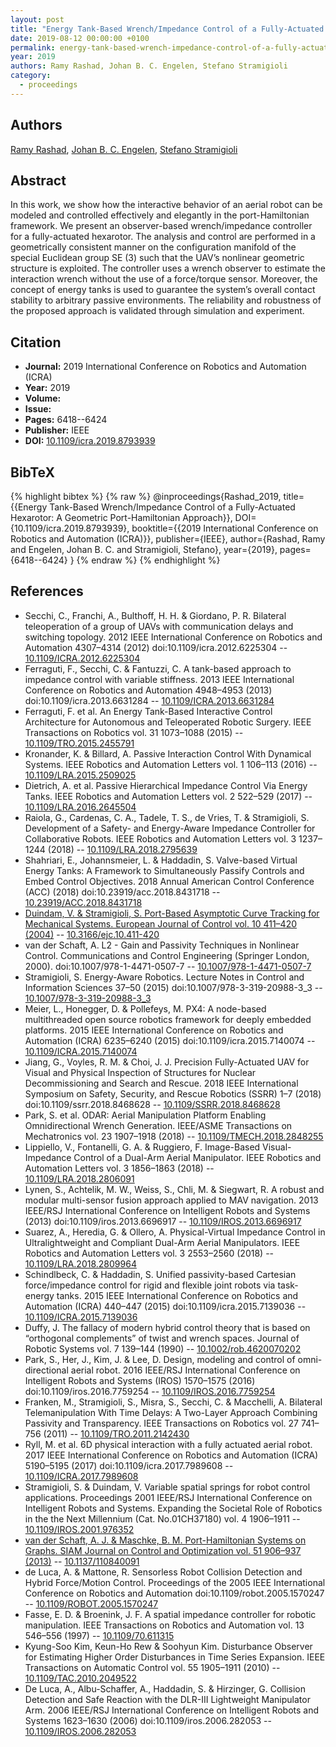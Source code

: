 ```yaml
---
layout: post
title: "Energy Tank-Based Wrench/Impedance Control of a Fully-Actuated Hexarotor: A Geometric Port-Hamiltonian Approach"
date: 2019-08-12 00:00:00 +0100
permalink: energy-tank-based-wrench-impedance-control-of-a-fully-actuated-hexarotor-a-geometric-port-hamiltonian-approach
year: 2019
authors: Ramy Rashad, Johan B. C. Engelen, Stefano Stramigioli
category:
  - proceedings
---
```

 
## Authors
[Ramy Rashad](authors/ramy_rashad), [Johan B. C. Engelen](authors/johan_b_c_engelen), [Stefano Stramigioli](authors/stefano_stramigioli)
 
## Abstract
In this work, we show how the interactive behavior of an aerial robot can be modeled and controlled effectively and elegantly in the port-Hamiltonian framework. We present an observer-based wrench/impedance controller for a fully-actuated hexarotor. The analysis and control are performed in a geometrically consistent manner on the configuration manifold of the special Euclidean group SE (3) such that the UAV’s nonlinear geometric structure is exploited. The controller uses a wrench observer to estimate the interaction wrench without the use of a force/torque sensor. Moreover, the concept of energy tanks is used to guarantee the system’s overall contact stability to arbitrary passive environments. The reliability and robustness of the proposed approach is validated through simulation and experiment.
 
## Citation
- **Journal:** 2019 International Conference on Robotics and Automation (ICRA)
- **Year:** 2019
- **Volume:** 
- **Issue:** 
- **Pages:** 6418--6424
- **Publisher:** IEEE
- **DOI:** [10.1109/icra.2019.8793939](https://doi.org/10.1109/icra.2019.8793939)
 
## BibTeX
{% highlight bibtex %}
{% raw %}
@inproceedings{Rashad_2019,
  title={{Energy Tank-Based Wrench/Impedance Control of a Fully-Actuated Hexarotor: A Geometric Port-Hamiltonian Approach}},
  DOI={10.1109/icra.2019.8793939},
  booktitle={{2019 International Conference on Robotics and Automation (ICRA)}},
  publisher={IEEE},
  author={Rashad, Ramy and Engelen, Johan B. C. and Stramigioli, Stefano},
  year={2019},
  pages={6418--6424}
}
{% endraw %}
{% endhighlight %}
 
## References
- Secchi, C., Franchi, A., Bulthoff, H. H. & Giordano, P. R. Bilateral teleoperation of a group of UAVs with communication delays and switching topology. 2012 IEEE International Conference on Robotics and Automation 4307–4314 (2012) doi:10.1109/icra.2012.6225304 -- [10.1109/ICRA.2012.6225304](https://doi.org/10.1109/ICRA.2012.6225304)
- Ferraguti, F., Secchi, C. & Fantuzzi, C. A tank-based approach to impedance control with variable stiffness. 2013 IEEE International Conference on Robotics and Automation 4948–4953 (2013) doi:10.1109/icra.2013.6631284 -- [10.1109/ICRA.2013.6631284](https://doi.org/10.1109/ICRA.2013.6631284)
- Ferraguti, F. et al. An Energy Tank-Based Interactive Control Architecture for Autonomous and Teleoperated Robotic Surgery. IEEE Transactions on Robotics vol. 31 1073–1088 (2015) -- [10.1109/TRO.2015.2455791](https://doi.org/10.1109/TRO.2015.2455791)
- Kronander, K. & Billard, A. Passive Interaction Control With Dynamical Systems. IEEE Robotics and Automation Letters vol. 1 106–113 (2016) -- [10.1109/LRA.2015.2509025](https://doi.org/10.1109/LRA.2015.2509025)
- Dietrich, A. et al. Passive Hierarchical Impedance Control Via Energy Tanks. IEEE Robotics and Automation Letters vol. 2 522–529 (2017) -- [10.1109/LRA.2016.2645504](https://doi.org/10.1109/LRA.2016.2645504)
- Raiola, G., Cardenas, C. A., Tadele, T. S., de Vries, T. & Stramigioli, S. Development of a Safety- and Energy-Aware Impedance Controller for Collaborative Robots. IEEE Robotics and Automation Letters vol. 3 1237–1244 (2018) -- [10.1109/LRA.2018.2795639](https://doi.org/10.1109/LRA.2018.2795639)
- Shahriari, E., Johannsmeier, L. & Haddadin, S. Valve-based Virtual Energy Tanks: A Framework to Simultaneously Passify Controls and Embed Control Objectives. 2018 Annual American Control Conference (ACC) (2018) doi:10.23919/acc.2018.8431718 -- [10.23919/ACC.2018.8431718](https://doi.org/10.23919/ACC.2018.8431718)
- [Duindam, V. & Stramigioli, S. Port-Based Asymptotic Curve Tracking for Mechanical Systems. European Journal of Control vol. 10 411–420 (2004)](port-based-asymptotic-curve-tracking-for-mechanical-systems) -- [10.3166/ejc.10.411-420](https://doi.org/10.3166/ejc.10.411-420)
- van der Schaft, A. L2 - Gain and Passivity Techniques in Nonlinear Control. Communications and Control Engineering (Springer London, 2000). doi:10.1007/978-1-4471-0507-7 -- [10.1007/978-1-4471-0507-7](https://doi.org/10.1007/978-1-4471-0507-7)
- Stramigioli, S. Energy-Aware Robotics. Lecture Notes in Control and Information Sciences 37–50 (2015) doi:10.1007/978-3-319-20988-3_3 -- [10.1007/978-3-319-20988-3_3](https://doi.org/10.1007/978-3-319-20988-3_3)
- Meier, L., Honegger, D. & Pollefeys, M. PX4: A node-based multithreaded open source robotics framework for deeply embedded platforms. 2015 IEEE International Conference on Robotics and Automation (ICRA) 6235–6240 (2015) doi:10.1109/icra.2015.7140074 -- [10.1109/ICRA.2015.7140074](https://doi.org/10.1109/ICRA.2015.7140074)
- Jiang, G., Voyles, R. M. & Choi, J. J. Precision Fully-Actuated UAV for Visual and Physical Inspection of Structures for Nuclear Decommissioning and Search and Rescue. 2018 IEEE International Symposium on Safety, Security, and Rescue Robotics (SSRR) 1–7 (2018) doi:10.1109/ssrr.2018.8468628 -- [10.1109/SSRR.2018.8468628](https://doi.org/10.1109/SSRR.2018.8468628)
- Park, S. et al. ODAR: Aerial Manipulation Platform Enabling Omnidirectional Wrench Generation. IEEE/ASME Transactions on Mechatronics vol. 23 1907–1918 (2018) -- [10.1109/TMECH.2018.2848255](https://doi.org/10.1109/TMECH.2018.2848255)
- Lippiello, V., Fontanelli, G. A. & Ruggiero, F. Image-Based Visual-Impedance Control of a Dual-Arm Aerial Manipulator. IEEE Robotics and Automation Letters vol. 3 1856–1863 (2018) -- [10.1109/LRA.2018.2806091](https://doi.org/10.1109/LRA.2018.2806091)
- Lynen, S., Achtelik, M. W., Weiss, S., Chli, M. & Siegwart, R. A robust and modular multi-sensor fusion approach applied to MAV navigation. 2013 IEEE/RSJ International Conference on Intelligent Robots and Systems (2013) doi:10.1109/iros.2013.6696917 -- [10.1109/IROS.2013.6696917](https://doi.org/10.1109/IROS.2013.6696917)
- Suarez, A., Heredia, G. & Ollero, A. Physical-Virtual Impedance Control in Ultralightweight and Compliant Dual-Arm Aerial Manipulators. IEEE Robotics and Automation Letters vol. 3 2553–2560 (2018) -- [10.1109/LRA.2018.2809964](https://doi.org/10.1109/LRA.2018.2809964)
- Schindlbeck, C. & Haddadin, S. Unified passivity-based Cartesian force/impedance control for rigid and flexible joint robots via task-energy tanks. 2015 IEEE International Conference on Robotics and Automation (ICRA) 440–447 (2015) doi:10.1109/icra.2015.7139036 -- [10.1109/ICRA.2015.7139036](https://doi.org/10.1109/ICRA.2015.7139036)
- Duffy, J. The fallacy of modern hybrid control theory that is based on “orthogonal complements” of twist and wrench spaces. Journal of Robotic Systems vol. 7 139–144 (1990) -- [10.1002/rob.4620070202](https://doi.org/10.1002/rob.4620070202)
- Park, S., Her, J., Kim, J. & Lee, D. Design, modeling and control of omni-directional aerial robot. 2016 IEEE/RSJ International Conference on Intelligent Robots and Systems (IROS) 1570–1575 (2016) doi:10.1109/iros.2016.7759254 -- [10.1109/IROS.2016.7759254](https://doi.org/10.1109/IROS.2016.7759254)
- Franken, M., Stramigioli, S., Misra, S., Secchi, C. & Macchelli, A. Bilateral Telemanipulation With Time Delays: A Two-Layer Approach Combining Passivity and Transparency. IEEE Transactions on Robotics vol. 27 741–756 (2011) -- [10.1109/TRO.2011.2142430](https://doi.org/10.1109/TRO.2011.2142430)
- Ryll, M. et al. 6D physical interaction with a fully actuated aerial robot. 2017 IEEE International Conference on Robotics and Automation (ICRA) 5190–5195 (2017) doi:10.1109/icra.2017.7989608 -- [10.1109/ICRA.2017.7989608](https://doi.org/10.1109/ICRA.2017.7989608)
- Stramigioli, S. & Duindam, V. Variable spatial springs for robot control applications. Proceedings 2001 IEEE/RSJ International Conference on Intelligent Robots and Systems. Expanding the Societal Role of Robotics in the the Next Millennium (Cat. No.01CH37180) vol. 4 1906–1911 -- [10.1109/IROS.2001.976352](https://doi.org/10.1109/IROS.2001.976352)
- [van der Schaft, A. J. & Maschke, B. M. Port-Hamiltonian Systems on Graphs. SIAM Journal on Control and Optimization vol. 51 906–937 (2013)](port-hamiltonian-systems-on-graphs) -- [10.1137/110840091](https://doi.org/10.1137/110840091)
- de Luca, A. & Mattone, R. Sensorless Robot Collision Detection and Hybrid Force/Motion Control. Proceedings of the 2005 IEEE International Conference on Robotics and Automation doi:10.1109/robot.2005.1570247 -- [10.1109/ROBOT.2005.1570247](https://doi.org/10.1109/ROBOT.2005.1570247)
- Fasse, E. D. & Broenink, J. F. A spatial impedance controller for robotic manipulation. IEEE Transactions on Robotics and Automation vol. 13 546–556 (1997) -- [10.1109/70.611315](https://doi.org/10.1109/70.611315)
- Kyung-Soo Kim, Keun-Ho Rew & Soohyun Kim. Disturbance Observer for Estimating Higher Order Disturbances in Time Series Expansion. IEEE Transactions on Automatic Control vol. 55 1905–1911 (2010) -- [10.1109/TAC.2010.2049522](https://doi.org/10.1109/TAC.2010.2049522)
- De Luca, A., Albu-Schaffer, A., Haddadin, S. & Hirzinger, G. Collision Detection and Safe Reaction with the DLR-III Lightweight Manipulator Arm. 2006 IEEE/RSJ International Conference on Intelligent Robots and Systems 1623–1630 (2006) doi:10.1109/iros.2006.282053 -- [10.1109/IROS.2006.282053](https://doi.org/10.1109/IROS.2006.282053)

